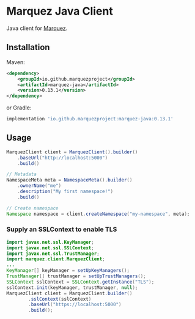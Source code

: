 # Marquez Java Client

Java client for [Marquez](https://github.com/MarquezProject/marquez).

## Installation

Maven:

```xml
<dependency>
    <groupId>io.github.marquezproject</groupId>
    <artifactId>marquez-java</artifactId>
    <version>0.13.1</version>
</dependency>
```

or Gradle:

```groovy
implementation 'io.github.marquezproject:marquez-java:0.13.1'
```

## Usage

```java
MarquezClient client = MarquezClient().builder()
    .baseUrl("http://localhost:5000")
    .build()

// Metadata
NamespaceMeta meta = NamespaceMeta().builder()
    .ownerName("me")
    .description("My first namespace!")
    .build()

// Create namespace
Namespace namespace = client.createNamespace("my-namespace", meta);
```

### Supply an SSLContext to enable TLS
```java
import javax.net.ssl.KeyManager;
import javax.net.ssl.SSLContext;
import javax.net.ssl.TrustManager;
import marquez.client.MarquezClient;
...
KeyManager[] keyManager = setUpKeyManagers();
TrustManager[] trustManager = setUpTrustManagers();
SSLContext sslContext = SSLContext.getInstance("TLS");
sslContext.init(keyManager, trustManager, null);
MarquezClient client = MarquezClient.builder()
        .sslContext(sslContext)
        .baseUrl("https://localhost:5000")
        .build();
```
